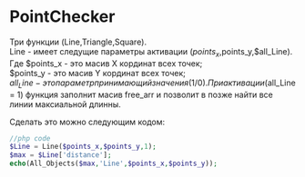 # PointChecker
Три функции (Line,Triangle,Square). <br>
Line - имеет следущие параметры активации ($points_x,$points_y,$all_Line). <br>
Где $points_x - это масив X кординат всех точек; <br>
$points_y - это масив Y кординат всех точек; <br>
$all_Line - это параметр принимающий значения (1/0). При активации ($all_Line = 1) функция заполнит масив free_arr и позволит в позже найти все линии максиальной длинны. <br>

Сделать это можно следующим кодом:

```php
//php code 
$Line = Line($points_x,$points_y,1);
$max = $Line['distance'];
echo(All_Objects($max,'Line',$points_x,$points_y));
```


